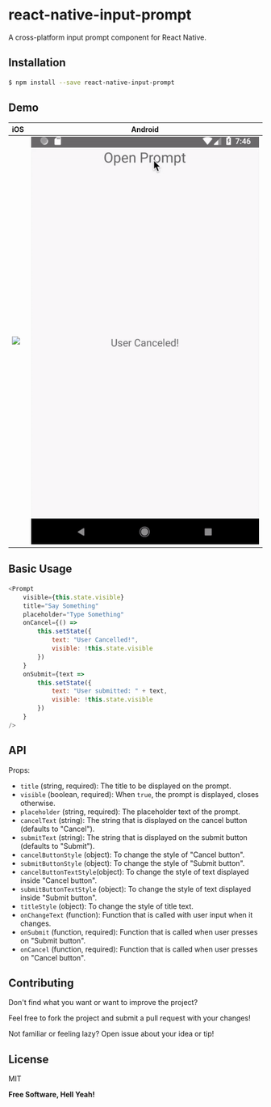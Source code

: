 # react-native-input-prompt

A cross-platform input prompt component for React Native.

## Installation

```sh
$ npm install --save react-native-input-prompt
```
## Demo


| iOS                    | Android                 |
| ---------------------- | ----------------------- |
| ![](./iphone-demo.gif) | ![](./android-demo.gif) |

## Basic Usage

```js
<Prompt
    visible={this.state.visible}
    title="Say Something"
    placeholder="Type Something"
    onCancel={() =>
        this.setState({
            text: "User Cancelled!",
            visible: !this.state.visible
        })
    }
    onSubmit={text =>
        this.setState({
            text: "User submitted: " + text,
            visible: !this.state.visible
        })
    }
/>
```

## API

Props:

*   `title` (string, required): The title to be displayed on the prompt.
*   `visible` (boolean, required): When `true`, the prompt is displayed, closes otherwise.
*   `placeholder` (string, required): The placeholder text of the prompt.
*   `cancelText` (string): The string that is displayed on the cancel button (defaults to "Cancel").
*   `submitText` (string): The string that is displayed on the submit button (defaults to "Submit").
*   `cancelButtonStyle` (object): To change the style of "Cancel button".
*   `submitButtonStyle` (object): To change the style of "Submit button".
*   `cancelButtonTextStyle`(object): To change the style of text displayed inside "Cancel button".
*   `submitButtonTextStyle` (object): To change the style of text displayed inside "Submit button".
*   `titleStyle` (object): To change the style of title text.
*   `onChangeText` (function): Function that is called with user input when it changes.
*   `onSubmit` (function, required): Function that is called when user presses on "Submit button".
*   `onCancel` (function, required): Function that is called when user presses on "Cancel button".

## Contributing

Don't find what you want or want to improve the project?

Feel free to fork the project and submit a pull request with your changes!

Not familiar or feeling lazy? Open issue about your idea or tip!

## License

MIT

**Free Software, Hell Yeah!**

